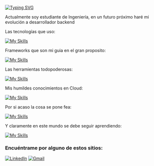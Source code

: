 [![Typing SVG](https://readme-typing-svg.herokuapp.com?font=Chakra+Petch&weight=600&size=35&pause=1000&color=FFFFFF&background=FF000000&width=435&lines=!Hola%2C+soy+Daniel!%F0%9F%8E%AE)](https://git.io/typing-svg)

Actualmente soy estudiante de Ingeniería,  en un futuro próximo haré mi evolución a desarrollador backend

Las tecnologías que uso:

[![My Skills](https://skillicons.dev/icons?i=js,ts,html,css,php,python,java)](https://skillicons.dev)

Frameworks que son mi guia en el gran proposito:

[![My Skills](https://skillicons.dev/icons?i=angular,laravel,fastapi,tailwindcss)](https://skillicons.dev)

Las herramientas todopoderosas:

[![My Skills](https://skillicons.dev/icons?i=git,github,vscode,nginx,docker,nodejs)](https://skillicons.dev)

Mis humildes conocimientos en Cloud:

[![My Skills](https://skillicons.dev/icons?i=aws,azure)](https://skillicons.dev)

Por si acaso la cosa se pone fea:

[![My Skills](https://skillicons.dev/icons?i=mysql,postgres,mongo)](https://skillicons.dev)

Y claramente en este mundo se debe seguir aprendiendo:

[![My Skills](https://skillicons.dev/icons?i=dart,flutter)](https://skillicons.dev)

### Encuéntrame por alguno de estos sitios:
[![LinkedIn](https://img.shields.io/badge/LinkedIn-Daniel-0077B5?style=for-the-badge&logo=linkedin&logoColor=white&labelColor=101010)](https://www.linkedin.com/in/daniel-felipe-casallas-ortiz)
[![Gmail](https://img.shields.io/badge/Gmail-Daniel-b5001d?style=for-the-badge&logo=gmail&logoColor=white&labelColor=101010)](mailto:danielfelipedfco@gmail.com)
